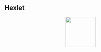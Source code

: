 ## Hexlet

<div id="header" align="center">
  <img src="https://cdn2.hexlet.io/assets/hexlet_logo-4e7b643fd7cbe42da81624aba2faa9267523b2b925d5b576536e05d061659083.png" width="100"/>
</div>
